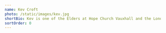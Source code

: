 ```yaml
---
name: Kev Croft
photo: /static/images/kev.jpg
shortBio: Kev is one of the Elders at Hope Church Vauxhall and the London City Mission Team Leader. He’s a proper South Londoner, a long-suffering Millwall Fan and loves telling people about Jesus. Kev is married to Rebecca and they have two children.
sortOrder: 0
---
```

